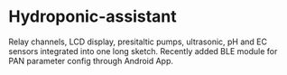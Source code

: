 # Hydroponic-assistant

Relay channels, LCD display, presitaltic pumps, ultrasonic, pH and EC sensors integrated into one long sketch. Recently added BLE module for PAN parameter config through Android App.
